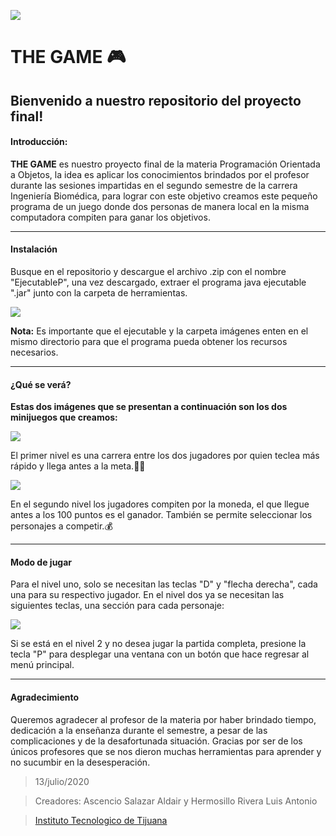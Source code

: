 ![](https://lh3.googleusercontent.com/ug1uPrHWotcT55I0qGm762-nx9mmgkenRaLld9587sWDbZ_cEZXbJnmCo85YfeBLbtWk-38=s90)

THE GAME 🎮
=============
Bienvenido a nuestro repositorio del proyecto final!
-------------
#### Introducción:
**THE GAME** es nuestro proyecto final de la materia Programación Orientada a Objetos, la idea es aplicar los conocimientos brindados por el profesor durante las sesiones impartidas en el segundo semestre de la carrera Ingeniería Biomédica, para lograr con este objetivo creamos este pequeño programa de un juego donde dos personas de manera local en la misma computadora compiten para ganar los objetivos.

                
----

#### Instalación
Busque en el repositorio y descargue el archivo .zip con el nombre "EjecutableP", una vez descargado, extraer el programa java ejecutable ".jar" junto con la carpeta de herramientas. 

![](https://pbs.twimg.com/media/Ec2tPaAUEAEvzux?format=png&name=small)

**Nota:** Es importante que el ejecutable y la carpeta imágenes enten en el mismo directorio para que el programa pueda obtener los recursos necesarios.

                
----
#### ¿Qué se verá?

**Estas dos imágenes que se presentan a continuación son los dos minijuegos que creamos:**

![](https://pbs.twimg.com/media/Ecrs4BxUwAENp5Q?format=png&name=900x900)

El primer nivel es una carrera entre los dos jugadores por quien teclea más rápido y llega antes a la meta.🏁🥇


![](https://pbs.twimg.com/media/Ecv0o6LU8AAQAUW?format=png&name=900x900)

En el segundo nivel los jugadores compiten por la moneda, el que llegue antes a los 100 puntos es el ganador. También se permite seleccionar los personajes a competir.💰
                
----


#### Modo de jugar
Para el nivel uno, solo se necesitan las teclas "D" y "flecha derecha", cada una para su respectivo jugador. En el nivel dos ya se necesitan las siguientes teclas, una sección para cada personaje:

![](https://inventwithpython.com/es/18_files/image006.png)

Si se está en el nivel 2 y no desea jugar la partida completa, presione la tecla "P" para desplegar una ventana con un botón que hace regresar al menú principal. 
                
----
#### Agradecimiento
Queremos agradecer al profesor de la materia por haber brindado tiempo, dedicación a la enseñanza durante el semestre, a pesar de las complicaciones y de la desafortunada situación. Gracias por ser de los únicos profesores que se nos dieron muchas herramientas para aprender y no sucumbir en la desesperación.

>13/julio/2020 

>Creadores: Ascencio Salazar Aldair y Hermosillo Rivera Luis Antonio

>[Instituto Tecnologico de Tijuana](https://www.tijuana.tecnm.mx/ "Instituto Tecnológico de Tijuana")



